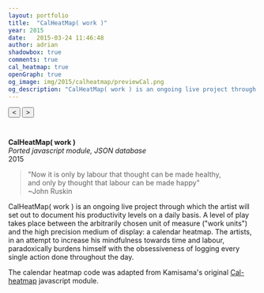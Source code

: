 ```yaml
---
layout: portfolio
title:  "CalHeatMap( work )"      
year: 2015
date:   2015-03-24 11:46:48
author: adrian
shadowbox: true
comments: true
cal_heatmap: true
openGraph: true
og_image: img/2015/calheatmap/previewCal.png
og_description: "CalHeatMap( work ) is an ongoing live project through which the artist will set out to document his productivity levels on a daily basis."
---
```


<button id="example-c-PreviousDomain-selector" class="btn" style="margin-bottom: 10px;">
    <i class="icon icon-chevron-left"> &#60; </i>
</button>
<button id="example-c-NextDomain-selector" class="btn" style="margin-bottom: 10px;">
	<i class="icon icon-chevron-right"> &#62; </i>
</button>

<div id="myHeatMap"></div>
<script type="text/javascript">
	var cal = new CalHeatMap();
	cal.init({
		itemSelector: "#myHeatMap",
		itemName: ["work unit", "work units"],
		domain: "day",
		subDomain: "hour",
		data: "{{ site.url }}/js/cal-heatmap/workData.json",
		cellSize: 10,
		range: 10,
		legendHorizontalPosition: "right",
		previousSelector: "#example-c-PreviousDomain-selector",
		nextSelector: "#example-c-NextDomain-selector",
		onClick: function() {
			window.open("{{ site.url }}/js/cal-heatmap/workData.json", "_self");
		},
		legend: [2, 6, 10, 15]
	});
	setTimeout(func, 2000);
	function func() {
     cal.previous(9);
	}
</script>
<br />

**CalHeatMap( work )** <br />
*Ported javascript module, JSON database* <br />
2015


> "Now it is only by labour that thought can be made healthy, <br />
> and only by thought that labour can be made happy" <br />
> ~John Ruskin

CalHeatMap( work ) is an ongoing live project through which the artist will set out to document his productivity levels on a daily basis. A level of play takes place between the arbitrarily chosen unit of measure ("work units") and the high precision medium of display: a calendar heatmap. The artists, in an attempt to increase his mindfulness towards time and labour, paradoxically burdens himself with the obsessiveness of logging every single action done throughout the day. 

The calendar heatmap code was adapted from Kamisama's original [Cal-heatmap](http://kamisama.github.io/cal-heatmap/) javascript module.

